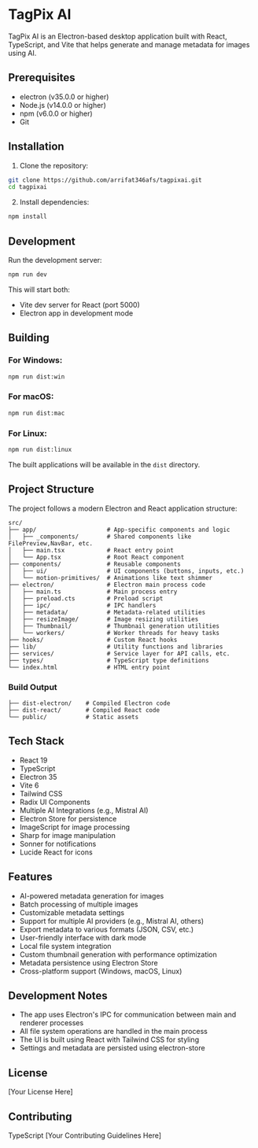 # TagPix AI

TagPix AI is an Electron-based desktop application built with React, TypeScript, and Vite that helps generate and manage metadata for images using AI.

## Prerequisites

- electron (v35.0.0 or higher)
- Node.js (v14.0.0 or higher)
- npm (v6.0.0 or higher)
- Git

## Installation

1. Clone the repository:

```bash
git clone https://github.com/arrifat346afs/tagpixai.git
cd tagpixai
```

2. Install dependencies:

```bash
npm install
```

## Development

Run the development server:

```bash
npm run dev
```

This will start both:

- Vite dev server for React (port 5000)
- Electron app in development mode

## Building

### For Windows:

```bash
npm run dist:win
```

### For macOS:

```bash
npm run dist:mac
```

### For Linux:

```bash
npm run dist:linux
```

The built applications will be available in the `dist` directory.

## Project Structure

The project follows a modern Electron and React application structure:

```
src/
├── app/                    # App-specific components and logic
│   ├── _components/        # Shared components like FilePreview,NavBar, etc.
│   ├── main.tsx            # React entry point
│   └── App.tsx             # Root React component
├── components/             # Reusable components
│   ├── ui/                 # UI components (buttons, inputs, etc.)
│   └── motion-primitives/  # Animations like text shimmer
├── electron/               # Electron main process code
│   ├── main.ts             # Main process entry
│   ├── preload.cts         # Preload script
│   ├── ipc/                # IPC handlers
│   ├── metadata/           # Metadata-related utilities
│   ├── resizeImage/        # Image resizing utilities
│   ├── Thumbnail/          # Thumbnail generation utilities
│   └── workers/            # Worker threads for heavy tasks
├── hooks/                  # Custom React hooks
├── lib/                    # Utility functions and libraries
├── services/               # Service layer for API calls, etc.
├── types/                  # TypeScript type definitions
└── index.html              # HTML entry point
```

### Build Output

```
├── dist-electron/    # Compiled Electron code
├── dist-react/       # Compiled React code
└── public/           # Static assets
```

## Tech Stack

- React 19
- TypeScript
- Electron 35
- Vite 6
- Tailwind CSS
- Radix UI Components
- Multiple AI Integrations (e.g., Mistral AI)
- Electron Store for persistence
- ImageScript for image processing
- Sharp for image manipulation
- Sonner for notifications
- Lucide React for icons

## Features

- AI-powered metadata generation for images
- Batch processing of multiple images
- Customizable metadata settings
- Support for multiple AI providers (e.g., Mistral AI, others)
- Export metadata to various formats (JSON, CSV, etc.)
- User-friendly interface with dark mode
- Local file system integration
- Custom thumbnail generation with performance optimization
- Metadata persistence using Electron Store
- Cross-platform support (Windows, macOS, Linux)

## Development Notes

- The app uses Electron's IPC for communication between main and renderer processes
- All file system operations are handled in the main process
- The UI is built using React with Tailwind CSS for styling
- Settings and metadata are persisted using electron-store

## License

[Your License Here]

## Contributing
TypeScript
[Your Contributing Guidelines Here]

